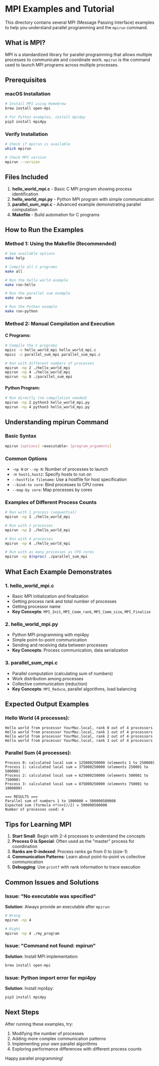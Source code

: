 # MPI Examples and Tutorial

This directory contains several MPI (Message Passing Interface) examples to help you understand parallel programming and the `mpirun` command.

## What is MPI?

MPI is a standardized library for parallel programming that allows multiple processes to communicate and coordinate work. `mpirun` is the command used to launch MPI programs across multiple processes.

## Prerequisites

### macOS Installation
```bash
# Install MPI using Homebrew
brew install open-mpi

# For Python examples, install mpi4py
pip3 install mpi4py
```

### Verify Installation
```bash
# Check if mpirun is available
which mpirun

# Check MPI version
mpirun --version
```

## Files Included

1. **hello_world_mpi.c** - Basic C MPI program showing process identification
2. **hello_world_mpi.py** - Python MPI program with simple communication
3. **parallel_sum_mpi.c** - Advanced example demonstrating parallel computation
4. **Makefile** - Build automation for C programs

## How to Run the Examples

### Method 1: Using the Makefile (Recommended)

```bash
# See available options
make help

# Compile all C programs
make all

# Run the hello world example
make run-hello

# Run the parallel sum example
make run-sum

# Run the Python example
make run-python
```

### Method 2: Manual Compilation and Execution

#### C Programs:
```bash
# Compile the C programs
mpicc -o hello_world_mpi hello_world_mpi.c
mpicc -o parallel_sum_mpi parallel_sum_mpi.c

# Run with different numbers of processes
mpirun -np 2 ./hello_world_mpi
mpirun -np 4 ./hello_world_mpi
mpirun -np 8 ./parallel_sum_mpi
```

#### Python Program:
```bash
# Run directly (no compilation needed)
mpirun -np 2 python3 hello_world_mpi.py
mpirun -np 4 python3 hello_world_mpi.py
```

## Understanding mpirun Command

### Basic Syntax
```bash
mpirun [options] <executable> [program_arguments]
```

### Common Options
- `-np N` or `--np N`: Number of processes to launch
- `-H host1,host2`: Specify hosts to run on
- `--hostfile filename`: Use a hostfile for host specification
- `--bind-to core`: Bind processes to CPU cores
- `--map-by core`: Map processes by cores

### Examples of Different Process Counts
```bash
# Run with 1 process (sequential)
mpirun -np 1 ./hello_world_mpi

# Run with 2 processes
mpirun -np 2 ./hello_world_mpi

# Run with 4 processes
mpirun -np 4 ./hello_world_mpi

# Run with as many processes as CPU cores
mpirun -np $(nproc) ./parallel_sum_mpi
```

## What Each Example Demonstrates

### 1. hello_world_mpi.c
- Basic MPI initialization and finalization
- Getting process rank and total number of processes
- Getting processor name
- **Key Concepts**: `MPI_Init`, `MPI_Comm_rank`, `MPI_Comm_size`, `MPI_Finalize`

### 2. hello_world_mpi.py
- Python MPI programming with mpi4py
- Simple point-to-point communication
- Sending and receiving data between processes
- **Key Concepts**: Process communication, data serialization

### 3. parallel_sum_mpi.c
- Parallel computation (calculating sum of numbers)
- Work distribution among processes
- Collective communication (reduction)
- **Key Concepts**: `MPI_Reduce`, parallel algorithms, load balancing

## Expected Output Examples

### Hello World (4 processes):
```
Hello world from processor YourMac.local, rank 0 out of 4 processors
Hello world from processor YourMac.local, rank 1 out of 4 processors  
Hello world from processor YourMac.local, rank 2 out of 4 processors
Hello world from processor YourMac.local, rank 3 out of 4 processors
```

### Parallel Sum (4 processes):
```
Process 0: calculated local sum = 125000250000 (elements 1 to 250000)
Process 1: calculated local sum = 375000250000 (elements 250001 to 500000)
Process 2: calculated local sum = 625000250000 (elements 500001 to 750000)
Process 3: calculated local sum = 875000250000 (elements 750001 to 1000000)

=== RESULTS ===
Parallel sum of numbers 1 to 1000000 = 500000500000
Expected sum (formula n*(n+1)/2) = 500000500000
Number of processes used: 4
```

## Tips for Learning MPI

1. **Start Small**: Begin with 2-4 processes to understand the concepts
2. **Process 0 is Special**: Often used as the "master" process for coordination
3. **Ranks are 0-indexed**: Process ranks go from 0 to (size-1)
4. **Communication Patterns**: Learn about point-to-point vs collective communication
5. **Debugging**: Use `printf` with rank information to trace execution

## Common Issues and Solutions

### Issue: "No executable was specified"
**Solution**: Always provide an executable after `mpirun`:
```bash
# Wrong
mpirun -np 4

# Right
mpirun -np 4 ./my_program
```

### Issue: "Command not found: mpirun"
**Solution**: Install MPI implementation:
```bash
brew install open-mpi
```

### Issue: Python import error for mpi4py
**Solution**: Install mpi4py:
```bash
pip3 install mpi4py
```

## Next Steps

After running these examples, try:
1. Modifying the number of processes
2. Adding more complex communication patterns
3. Implementing your own parallel algorithms
4. Exploring performance differences with different process counts

Happy parallel programming!